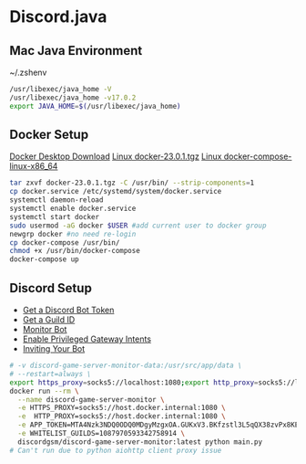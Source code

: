# Discord.java

## Mac Java Environment
~/.zshenv
```bash
/usr/libexec/java_home -V
/usr/libexec/java_home -v17.0.2
export JAVA_HOME=$(/usr/libexec/java_home)
```

## Docker Setup
[Docker Desktop Download](https://www.docker.com/)
[Linux docker-23.0.1.tgz](https://download.docker.com/linux/static/stable/x86_64/)
[Linux docker-compose-linux-x86_64](https://github.com/docker/compose/releases)
```bash
tar zxvf docker-23.0.1.tgz -C /usr/bin/ --strip-components=1
cp docker.service /etc/systemd/system/docker.service
systemctl daemon-reload
systemctl enable docker.service
systemctl start docker
sudo usermod -aG docker $USER #add current user to docker group
newgrp docker #no need re-login
cp docker-compose /usr/bin/
chmod +x /usr/bin/docker-compose
docker-compose up
```

## Discord Setup
* [Get a Discord Bot Token](https://discordgsm.com/guide/how-to-get-a-discord-bot-token)
* [Get a Guild ID](https://en.wikipedia.org/wiki/Template:Discord_Channel#:~:text=Getting%20Channel%2FGuild%20ID,to%20get%20the%20guild%20ID.)
* [Monitor Bot](https://discordgsm.com/guide/deploy-with-docker)
* [Enable Privileged Gateway Intents](https://discord.com/developers/applications/1087974448440823818/bot)
* [Inviting Your Bot](https://discord.com/oauth2/authorize?client_id={CLIENT_ID_HERE}&permissions=0&scope=bot%20applications.commands)
```bash
# -v discord-game-server-monitor-data:/usr/src/app/data \
# --restart=always \
export https_proxy=socks5://localhost:1080;export http_proxy=socks5://localhost:1080;export all_proxy=socks5://localhost:1080
docker run --rm \
  --name discord-game-server-monitor \
  -e HTTPS_PROXY=socks5://host.docker.internal:1080 \
  -e  HTTP_PROXY=socks5://host.docker.internal:1080 \
  -e APP_TOKEN=MTA4Nzk3NDQ0ODQ0MDgyMzgxOA.GUKxV3.BKfzstl3L5qQX38zvPx8KEezhvFGH4afroNhLs \
  -e WHITELIST_GUILDS=1087970593342758914 \
  discordgsm/discord-game-server-monitor:latest python main.py
# Can't run due to python aiohttp client proxy issue
```
